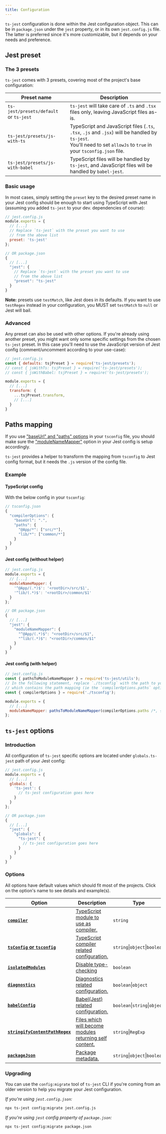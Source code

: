 ```yaml
---
title: Configuration
---
```

`ts-jest` configuration is done within the Jest configuration object. This can be in `package.json` under the `jest` property, or in its own `jest.config.js` file.
The latter is preferred since it's more customizable, but it depends on your needs and preference.

## Jest preset

### The 3 presets

`ts-jest` comes with 3 presets, covering most of the project's base configuration:

| Preset name | Description |
|---|---|
| `ts-jest/presets/default`<br>or `ts-jest` | `ts-jest` will take care of `.ts` and `.tsx` files only, leaving JavaScript files as-is. |
| `ts-jest/presets/js-with-ts` | TypeScript and JavaScript files (`.ts`, `.tsx`, `.js` and `.jsx`) will be handled by `ts-jest`.<br>You'll need to set `allowJs` to `true` in your `tsconfig.json` file. |
| `ts-jest/presets/js-with-babel` | TypeScript files will be handled by `ts-jest`, and JavaScript files will be handled by `babel-jest`. |

### Basic usage

In most cases, simply setting the `preset` key to the desired preset name in your Jest config should be enough to start using TypeScript with Jest (assuming you added `ts-jest` to your dev. dependencies of course):

<div class="row"><div class="col-md-6" markdown="block">

```js
// jest.config.js
module.exports = {
  // [...]
  // Replace `ts-jest` with the preset you want to use
  // from the above list
  preset: 'ts-jest'
};
```

</div><div class="col-md-6" markdown="block">

```js
// OR package.json
{
  // [...]
  "jest": {
    // Replace `ts-jest` with the preset you want to use
    // from the above list
    "preset": "ts-jest"
  }
}
```

</div></div>

**Note:** presets use `testMatch`, like Jest does in its defaults. If you want to use `testRegex` instead in your configuration, you MUST set `testMatch` to `null` or Jest will bail.

### Advanced

Any preset can also be used with other options.
If you're already using another preset, you might want only some specific settings from the chosen `ts-jest` preset.
In this case you'll need to use the JavaScript version of Jest config (comment/uncomment according to your use-case):

```js
// jest.config.js
const { defaults: tsjPreset } = require('ts-jest/presets');
// const { jsWithTs: tsjPreset } = require('ts-jest/presets');
// const { jsWithBabel: tsjPreset } = require('ts-jest/presets');

module.exports = {
  // [...]
  transform: {
    ...tsjPreset.transform,
    // [...]
  }
}
```

## Paths mapping

If you use ["baseUrl" and "paths" options](https://www.typescriptlang.org/docs/handbook/module-resolution.html) in your `tsconfig` file, you should make sure the ["moduleNameMapper"](https://facebook.github.io/jest/docs/en/configuration.html#modulenamemapper-object-string-string) option in your Jest config is setup accordingly.

`ts-jest` provides a helper to transform the mapping from `tsconfig` to Jest config format, but it needs the `.js` version of the config file.

### Example

#### TypeScript config

With the below config in your `tsconfig`:

```js
// tsconfig.json
{
  "compilerOptions": {
    "baseUrl": ".",
    "paths": {
      "@App/*": ["src/*"],
      "lib/*": ["common/*"]
    }
  }
}
```

#### Jest config (without helper)

<div class="row"><div class="col-md-6" markdown="block">

```js
// jest.config.js
module.exports = {
  // [...]
  moduleNameMapper: {
    '^@App/(.*)$': '<rootDir>/src/$1',
    '^lib/(.*)$': '<rootDir>/common/$1'
  }
};
```

</div><div class="col-md-6" markdown="block">

```js
// OR package.json
{
  // [...]
  "jest": {
    "moduleNameMapper": {
      "^@App/(.*)$": "<rootDir>/src/$1",
      "^lib/(.*)$": "<rootDir>/common/$1"
    }
  }
}
```

</div></div>

#### Jest config (with helper)

```js
// jest.config.js
const { pathsToModuleNameMapper } = require('ts-jest/utils');
// In the following statement, replace `./tsconfig` with the path to your `tsconfig` file
// which contains the path mapping (ie the `compilerOptions.paths` option):
const { compilerOptions } = require('./tsconfig');

module.exports = {
  // [...]
  moduleNameMapper: pathsToModuleNameMapper(compilerOptions.paths /*, { prefix: '<rootDir>/' } */ )
};
```

## `ts-jest` options

### Introduction

All configuration of `ts-jest` specific options are located under `globals.ts-jest` path of your Jest config:

<div class="row"><div class="col-md-6" markdown="block">

```js
// jest.config.js
module.exports = {
  // [...]
  globals: {
    'ts-jest': {
      // ts-jest configuration goes here
    }
  }
};
```

</div><div class="col-md-6" markdown="block">

```js
// OR package.json
{
  // [...]
  "jest": {
    "globals": {
      "ts-jest": {
        // ts-jest configuration goes here
      }
    }
  }
}
```

</div></div>

### Options

All options have default values which should fit most of the projects. Click on the option's name to see details and example(s).

| Option | Description | Type | Default |
|---|---|---|---|
| [**`compiler`**][compiler] | [TypeScript module to use as compiler.][compiler] | `string` | `"typescript"` |
| [**`tsConfig` or `tsconfig`**][tsConfig] | [TypeScript compiler related configuration.][tsConfig] | `string`\|`object`\|`boolean` | _auto_ |
| [**`isolatedModules`**][isolatedModules] | [Disable type-checking][isolatedModules] | `boolean` | _disabled_ |
| [**`diagnostics`**][diagnostics] | [Diagnostics related configuration.][diagnostics] | `boolean`\|`object` | _enabled_ |
| [**`babelConfig`**][babelConfig] | [Babel(Jest) related configuration.][babelConfig] | `boolean`\|`string`\|`object` | _disabled_ |
| [**`stringifyContentPathRegex`**][stringifyContentPathRegex] | [Files which will become modules returning self content.][stringifyContentPathRegex] | `string`\|`RegExp` | _disabled_ |
| [**`packageJson`**][packageJson] | [Package metadata.][packageJson] | `string`\|`object`\|`boolean` | _auto_ |

### Upgrading

You can use the `config:migrate` tool of `ts-jest` CLI if you're coming from an older version to help you migrate your Jest configuration.

<div class="row"><div class="col-md-6" markdown="block">

_If you're using `jest.config.json`:_

```sh
npx ts-jest config:migrate jest.config.js
```

</div><div class="col-md-6" markdown="block">

_If you're using `jest` config property of `package.json`:_

```sh
npx ts-jest config:migrate package.json
```

</div></div>

[compiler]: compiler
[tsConfig]: tsConfig
[isolatedModules]: isolatedModules
[compilerHost]: compilerHost
[diagnostics]: diagnostics
[babelConfig]: babelConfig
[stringifyContentPathRegex]: stringifyContentPathRegex
[packageJson]: packageJson
